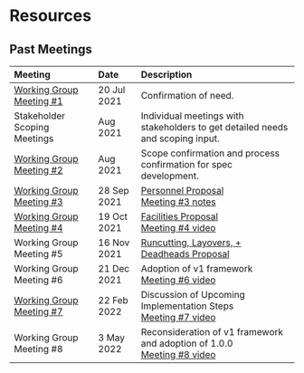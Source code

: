 # Resources

## Past Meetings

| Meeting     | Date  | Description                          |
| :---------- | :---- |:----------------------------------- |
| [Working Group Meeting #1](https://docs.google.com/presentation/d/1y_xF002j0NJxt-pGTO2bR473rKWrNUzWvNZLncsbAXQ/edit?usp=sharing) | 20 Jul 2021 | Confirmation of need. |
| Stakeholder Scoping Meetings | Aug 2021 | Individual meetings with stakeholders to get detailed needs and scoping input. |
| [Working Group Meeting #2](https://docs.google.com/presentation/d/1x5cGNhLIBuYv_VM_Spdy85Vn7rWIDtlGSPsvDHTdjsI/edit?usp=drive_link) | Aug 2021 | Scope confirmation and process confirmation for spec development. |
| [Working Group Meeting #3](https://docs.google.com/presentation/d/1z2sgo3tA7JtLwSz9F6BFbbWrNK23gi8u5TdYsx30loc/edit?usp=drive_link) |  28 Sep 2021 | [Personnel Proposal](https://docs.google.com/document/d/1IL1mKME88M9jLHyyr545E1dLKWTdbRdt7OWihxgRjjI/edit?usp=drive_link) <br /> [Meeting #3 notes](https://docs.google.com/document/d/1Fs1eRlKEDyKXCprV8pmDrr3QBMtuLczhvoG7t7Fn72w/edit?usp=drive_link) |
| [Working Group Meeting #4](https://docs.google.com/presentation/d/14A_j6A1ZqsaoNp_POVNWJb4Mu9-d_iO_0mdq-GJ7RSY/edit?usp=drive_link) | 19 Oct 2021 | [Facilities Proposal](https://docs.google.com/document/d/1p-fDePrnLBjJoceXLEbbYR1dPLwt6aoE26osMcp5NsQ/edit?usp=drive_link) <br /> [Meeting #4 video](https://drive.google.com/file/d/1XeUm1QTEWUPXkge5GnVVbnwF6AmBY6ER/view?usp=drive_link) |
| Working Group Meeting #5 |  16 Nov 2021 | [Runcutting, Layovers, +  Deadheads Proposal](https://docs.google.com/document/d/1GmBdo39QHIqD0MoPGT6RPyvkuxHYWQWXRi_rTOUYhpg/edit?usp=drive_link) |
| Working Group Meeting #6 |  21 Dec 2021 | Adoption of v1 framework <br /> [Meeting #6 video](https://drive.google.com/file/d/1LAaAWFUjvPCTMvRs_1PhNT4WZZmcWbsZ/view?usp=drive_link) |
| [Working Group Meeting #7](https://docs.google.com/presentation/d/1p7qJSq5Ray07UZ_BNovW4MViXPZQi0by65ZbLDxNySk/edit?usp=drive_link) | 22 Feb 2022 | Discussion of Upcoming Implementation Steps <br /> [Meeting #7 video](https://drive.google.com/file/d/1eiHYiwoUsjXVFFChWB7dqf8fSo1k-mxz/view?usp=drive_link) |
| Working Group Meeting #8 | 3 May 2022 | Reconsideration of v1 framework and adoption of 1.0.0 <br /> [Meeting #8 video](https://drive.google.com/file/d/1Eh_DJj1_9Copb0xHiFXSNBaS7My1UUsw/view?usp=drive_link) |
